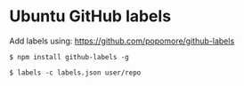 # Ubuntu GitHub labels

Add labels using:
https://github.com/popomore/github-labels
```
$ npm install github-labels -g
```
```
$ labels -c labels.json user/repo
```
